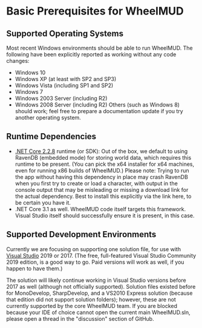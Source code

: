 # Basic Prerequisites for WheelMUD

## Supported Operating Systems
Most recent Windows environments should be able to run WheelMUD. The following have been explicitly reported as working without any code changes:
* Windows 10
* Windows XP (at least with SP2 and SP3)
* Windows Vista (including SP1 and SP2)
* Windows 7
* Windows 2003 Server (including R2)
* Windows 2008 Server (including R2)
Others (such as Windows 8) should work; feel free to prepare a documentation update if you try another operating system.

## Runtime Dependencies
* [.NET Core 2.2.8](https://github.com/dotnet/core/blob/master/release-notes/2.2/2.2.8/2.2.8.md#downloads) runtime (or SDK):
Out of the box, we default to using RavenDB (embedded mode) for storing world data, which requires this runtime to be present. (You can pick the x64 installer for x64 machines, even for running x86 builds of WheelMUD.)  Please note: Trying to run the app without having this dependency in place may crash RavenDB when you first try to create or load a character, with output in the console output that may be misleading or missing a download link for the actual dependency. Best to install this explicitly via the link here, to be certain you have it.
* .NET Core 3.1 as well. WheelMUD code itself targets this framework. Visual Studio itself should successfully ensure it is present, in this case.

## Supported Development Environments
Currently we are focusing on supporting one solution file, for use with [Visual Studio](https://visualstudio.microsoft.com/downloads/) 2019 or 2017.
(The free, full-featured Visual Studio Community 2019 edition, is a good way to go. Paid versions will work as well, if you happen to have them.)

The solution will likely continue working in Visual Studio versions before 2017 as well (although not officially supported).
Solution files existed before for MonoDevelop, SharpDevelop, and a VS2010 Express solution (because that edition did not support solution folders); however, these are not currently supported by the core WheelMUD team. If you are blocked because your IDE of choice cannot open the current main WheelMUD.sln, please open a thread in the "discussion" section of GitHub.
